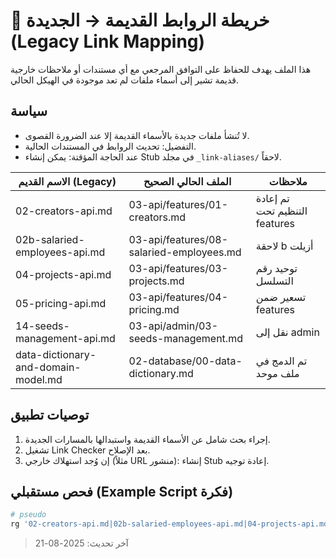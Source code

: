 # 🔗 خريطة الروابط القديمة → الجديدة (Legacy Link Mapping)

هذا الملف يهدف للحفاظ على التوافق المرجعي مع أي مستندات أو ملاحظات خارجية قديمة تشير إلى أسماء ملفات لم تعد موجودة في الهيكل الحالي.

## سياسة
- لا تُنشأ ملفات جديدة بالأسماء القديمة إلا عند الضرورة القصوى.
- التفضيل: تحديث الروابط في المستندات الحالية.
- عند الحاجة المؤقتة: يمكن إنشاء Stub في مجلد `_link-aliases/` لاحقاً.

| الاسم القديم (Legacy) | الملف الحالي الصحيح | ملاحظات |
|------------------------|----------------------|---------|
| 02-creators-api.md | 03-api/features/01-creators.md | تم إعادة التنظيم تحت features |
| 02b-salaried-employees-api.md | 03-api/features/08-salaried-employees.md | لاحقة b أزيلت |
| 04-projects-api.md | 03-api/features/03-projects.md | توحيد رقم التسلسل |
| 05-pricing-api.md | 03-api/features/04-pricing.md | تسعير ضمن features |
| 14-seeds-management-api.md | 03-api/admin/03-seeds-management.md | نقل إلى admin |
| data-dictionary-and-domain-model.md | 02-database/00-data-dictionary.md | تم الدمج في ملف موحد |

## توصيات تطبيق
1. إجراء بحث شامل عن الأسماء القديمة واستبدالها بالمسارات الجديدة.
2. تشغيل Link Checker بعد الإصلاح.
3. إن وُجد استهلاك خارجي (مثلاً URL منشور): إنشاء Stub إعادة توجيه.

## فحص مستقبلي (Example Script فكرة)
```bash
# pseudo
rg '02-creators-api.md|02b-salaried-employees-api.md|04-projects-api.md|05-pricing-api.md|14-seeds-management-api.md|data-dictionary-and-domain-model.md' documentation/
```

> آخر تحديث: 2025-08-21
